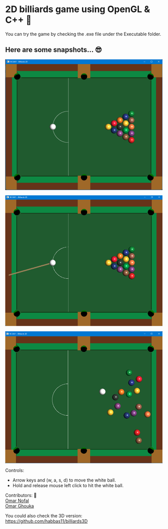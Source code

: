 # 2D billiards game using OpenGL & C++ 🎱

You can try the game by checking the .exe file under the Executable folder. 

## Here are some snapshots... 😎

<img align="center" alt="Hussam Habbas | GitHub" width="500px" src="/screenshots/1.png" /> 
<br>
<br>
<img align="center" alt="Hussam Habbas | GitHub" width="500px" src="/screenshots/2.png" />
<br>
<br>
<img align="center" alt="Hussam Habbas | GitHub" width="500px" src="/screenshots/3.png" />
<br>

Controls: 
- Arrow keys and (w, a, s, d) to move the white ball.
- Hold and release mouse left click to hit the white ball.

Contributors: 🙂
<br>
<a href = "https://github.com/omandan">Omar Nofal</a>
<br>
<a href = "https://github.com/OmarGhouka">Omar Ghouka</a>

You could also check the 3D version:
https://github.com/habbas11/billiards3D


